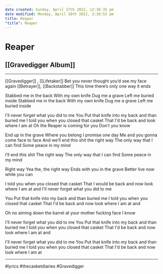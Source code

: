 ```yaml
---
date created: Sunday, April 17th 2022, 12:36:35 pm
date modified: Monday, April 18th 2022, 2:10:53 pm
title: Reaper
"title": Reaper
---
```

# Reaper
## [[Gravedigger Album]]
---


[[Gravedigger]] , [[Lifetaker]]
Bet you never thought you’d see my face again
[[Betrayer]], [[Backstabber]]
This time there’s only one way it ends

Stabbed me in the back
With my own knife
Dug me a grave
Left me buried inside
Stabbed me in the back
With my own knife
Dug me a grave
Left me buried inside

I'll never forget what you did to me
You Put that knife into my back
and than buried me
I told you when you closed that casket
That I'd be back and look where I am at
Oh the Reaper is coming for you
Don’t you know

End up in the grave
Where you belong
I promise one day
Me and you gonna come face to face
And we’ll end this shit the right way
The only way that I can find
Some peace in my mind

I’ll end this shit
The right way
The only way that I can find
Some peace in my mind

Right way
Yea the, the right way
Ends with you in the grave
Better live now while you can

I told you when you closed that casket
That I would be back and
now look where I am at and
I'll never forget what you did to me

You Put that knife into my back and than buried me
I told you when you closed that casket
That I'd be back and now look where I am at and

Oh no aiming down the barrel at your mother fucking face I know

I'll never forget what you did to me
You Put that knife into my back
and than buried me
I told you when you closed that casket
That I'd be back and now look where I am at and

I'll never forget what you did to me
You Put that knife into my back
and than buried me
I told you when you closed that casket
That I'd be back and now look where I am at

---

#lyrics #thecasketdiaries #Gravedigger